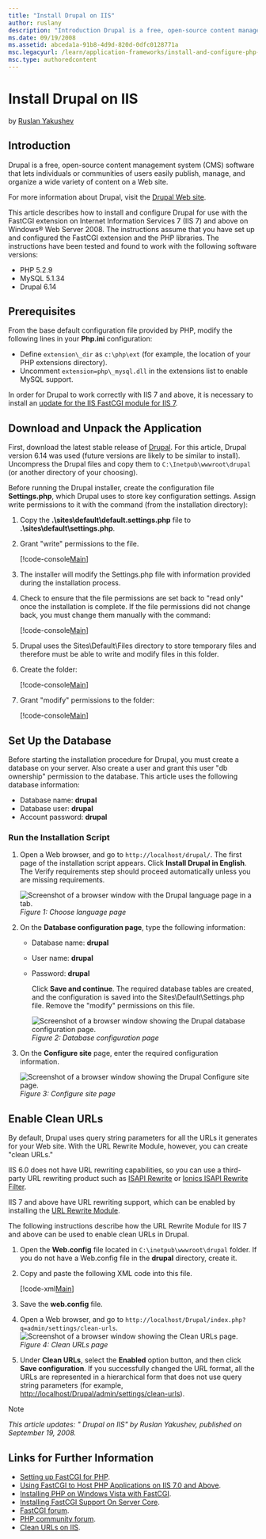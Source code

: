 ```yaml
---
title: "Install Drupal on IIS"
author: ruslany
description: "Introduction Drupal is a free, open-source content management system (CMS) software that lets individuals or communities of users easily publish, manage, and..."
ms.date: 09/19/2008
ms.assetid: abceda1a-91b8-4d9d-820d-0dfc0128771a
msc.legacyurl: /learn/application-frameworks/install-and-configure-php-applications-on-iis/install-drupal-on-iis
msc.type: authoredcontent
---
```

# Install Drupal on IIS

by [Ruslan Yakushev](https://github.com/ruslany)

## Introduction

Drupal is a free, open-source content management system (CMS) software that lets individuals or communities of users easily publish, manage, and organize a wide variety of content on a Web site.

For more information about Drupal, visit the [Drupal Web site](http://www.drupal.org/).

This article describes how to install and configure Drupal for use with the FastCGI extension on Internet Information Services 7 (IIS 7) and above on Windows® Web Server 2008. The instructions assume that you have set up and configured the FastCGI extension and the PHP libraries. The instructions have been tested and found to work with the following software versions:

- PHP 5.2.9
- MySQL 5.1.34
- Drupal 6.14

## Prerequisites

From the base default configuration file provided by PHP, modify the following lines in your **Php.ini** configuration:

- Define `extension\_dir` as `c:\php\ext` (for example, the location of your PHP extensions directory).
- Uncomment `extension=php\_mysql.dll` in the extensions list to enable MySQL support.

In order for Drupal to work correctly with IIS 7 and above, it is necessary to install an [update for the IIS FastCGI module for IIS 7](https://blogs.iis.net/ruslany/archive/2008/08/27/update-for-iis-7-0-fastcgi-module.aspx).

## Download and Unpack the Application

First, download the latest stable release of [Drupal](http://www.drupal.org/). For this article, Drupal version 6.14 was used (future versions are likely to be similar to install). Uncompress the Drupal files and copy them to `C:\Inetpub\wwwroot\drupal` (or another directory of your choosing).

Before running the Drupal installer, create the configuration file **Settings.php**, which Drupal uses to store key configuration settings. Assign write permissions to it with the command (from the installation directory):

1. Copy the **.\sites\default\default.settings.php** file to **.\sites\default\settings.php**.
2. Grant "write" permissions to the file.  

    [!code-console[Main](install-drupal-on-iis/samples/sample1.cmd)]
3. The installer will modify the Settings.php file with information provided during the installation process.
4. Check to ensure that the file permissions are set back to "read only" once the installation is complete. If the file permissions did not change back, you must change them manually with the command:  

    [!code-console[Main](install-drupal-on-iis/samples/sample2.cmd)]
5. Drupal uses the Sites\Default\Files directory to store temporary files and therefore must be able to write and modify files in this folder.
6. Create the folder:  

    [!code-console[Main](install-drupal-on-iis/samples/sample3.cmd)]
7. Grant "modify" permissions to the folder:  

    [!code-console[Main](install-drupal-on-iis/samples/sample4.cmd)]

## Set Up the Database

Before starting the installation procedure for Drupal, you must create a database on your server. Also create a user and grant this user "db ownership" permission to the database. This article uses the following database information:

- Database name: **drupal**
- Database user: **drupal**
- Account password: **drupal**

### Run the Installation Script

1. Open a Web browser, and go to `http://localhost/drupal/`. The first page of the installation script appears. Click **Install Drupal in English**. The Verify requirements step should proceed automatically unless you are missing requirements.  

    ![Screenshot of a browser window with the Drupal language page in a tab.](install-drupal-on-iis/_static/image1.jpg)  
    *Figure 1: Choose language page*
2. On the **Database configuration page**, type the following information:  

   - Database name: **drupal**
   - User name: **drupal**
   - Password: **drupal**

     Click **Save and continue**. The required database tables are created, and the configuration is saved into the Sites\Default\Settings.php file. Remove the "modify" permissions on this file.

     ![Screenshot of a browser window showing the Drupal database configuration page.](install-drupal-on-iis/_static/image3.jpg)  
     *Figure 2: Database configuration page*
3. On the **Configure site** page, enter the required configuration information.  

    ![Screenshot of a browser window showing the Drupal Configure site page.](install-drupal-on-iis/_static/image5.jpg)  
    *Figure 3: Configure site page*

## Enable Clean URLs

By default, Drupal uses query string parameters for all the URLs it generates for your Web site. With the URL Rewrite Module, however, you can create "clean URLs."

IIS 6.0 does not have URL rewriting capabilities, so you can use a third-party URL rewriting product such as [ISAPI Rewrite](https://www.iis.net/downloads?tabid=34&g=6&i=1599) or [Ionics ISAPI Rewrite Filter](http://www.codeplex.com/IIRF).

IIS 7 and above have URL rewriting support, which can be enabled by installing the [URL Rewrite Module](../../extensions/url-rewrite-module/using-the-url-rewrite-module.md).

The following instructions describe how the URL Rewrite Module for IIS 7 and above can be used to enable clean URLs in Drupal.

1. Open the **Web.config** file located in `C:\inetpub\wwwroot\drupal` folder. If you do not have a Web.config file in the **drupal** directory, create it.
2. Copy and paste the following XML code into this file.  

    [!code-xml[Main](install-drupal-on-iis/samples/sample5.xml)]
3. Save the **web.config** file.
4. Open a Web browser, and go to `http://localhost/Drupal/index.php?q=admin/settings/clean-urls`.  
    ![Screenshot of a browser window showing the Clean URLs page.](install-drupal-on-iis/_static/image7.jpg)  
    *Figure 4: Clean URLs page*
5. Under **Clean URLs**, select the **Enabled** option button, and then click **Save configuration**. If you successfully changed the URL format, all the URLs are represented in a hierarchical form that does not use query string parameters (for example, [http://localhost/Drupal/admin/settings/clean-urls](http://localhost/Drupal/admin/settings/clean-urls)).

> [!NOTE]
> *This article updates: " Drupal on IIS" by Ruslan Yakushev, published on September 19, 2008.*

## Links for Further Information

- [Setting up FastCGI for PHP](../running-php-applications-on-iis/set-up-fastcgi-for-php.md).
- [Using FastCGI to Host PHP Applications on IIS 7.0 and Above](using-fastcgi-to-host-php-applications-on-iis.md).
- [Installing PHP on Windows Vista with FastCGI](../install-and-configure-php-on-iis/installing-php-on-windows-vista-with-fastcgi.md).
- [Installing FastCGI Support On Server Core](../install-and-configure-php-on-iis/install-php-and-fastcgi-support-on-server-core.md).
- [FastCGI forum](https://forums.iis.net/1104.aspx).
- [PHP community forum](https://forums.iis.net/1102.aspx).
- [Clean URLs on IIS](http://drupal.org/node/3854).
